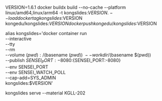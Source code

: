 VERSION=1.6.1
docker buildx build --no-cache --platform linux/amd64,linux/arm64 -t kongslides:$VERSION . --load
docker tag kongslides:$VERSION kongedu/kongslides:$VERSION
docker push kongedu/kongslides:$VERSION

alias kongslides='docker container run \
   --interactive \
   --tty \
   --rm \
   --volume $(pwd):/$(basename $(pwd)) \
   --workdir /$(basename $(pwd)) \
   --publish ${SENSEI_PORT:-8080}:${SENSEI_PORT:-8080} \
   --env SENSEI_PORT \
   --env SENSEI_WATCH_POLL \
   --cap-add=SYS_ADMIN \
   kongslides:$VERSION'

kongslides serve --material KGLL-202





